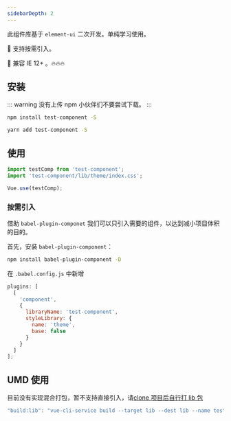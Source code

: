 ```yaml
---
sidebarDepth: 2
---
```


此组件库基于 `element-ui` 二次开发。单纯学习使用。

:tada: 支持按需引入。

:100: 兼容 IE 12+ 。:fire::fire::fire:

## 安装

::: warning
没有上传 npm 小伙伴们不要尝试下载。
:::

```bash
npm install test-component -S
```

```bash
yarn add test-component -S
```

## 使用

```js
import testComp from 'test-component';
import 'test-component/lib/theme/index.css';

Vue.use(testComp);
```

### 按需引入

借助 `babel-plugin-componet` 我们可以只引入需要的组件，以达到减小项目体积的目的。

首先，安装 `babel-plugin-component`：

```bash
npm install babel-plugin-component -D
```

在 `.babel.config.js` 中新增

```js
plugins: [
  [
    'component',
    {
      libraryName: 'test-component',
      styleLibrary: {
        name: 'theme',
        base: false
      }
    }
  ]
];
```

## UMD 使用

目前没有实现混合打包，暂不支持直接引入，请[clone 项目后自行打 lib 包](https://github.com/ShuQingX/vue-comp-test/blob/main/package.json)

```js
"build:lib": "vue-cli-service build --target lib --dest lib --name test-comp-base packages/index.js"
```